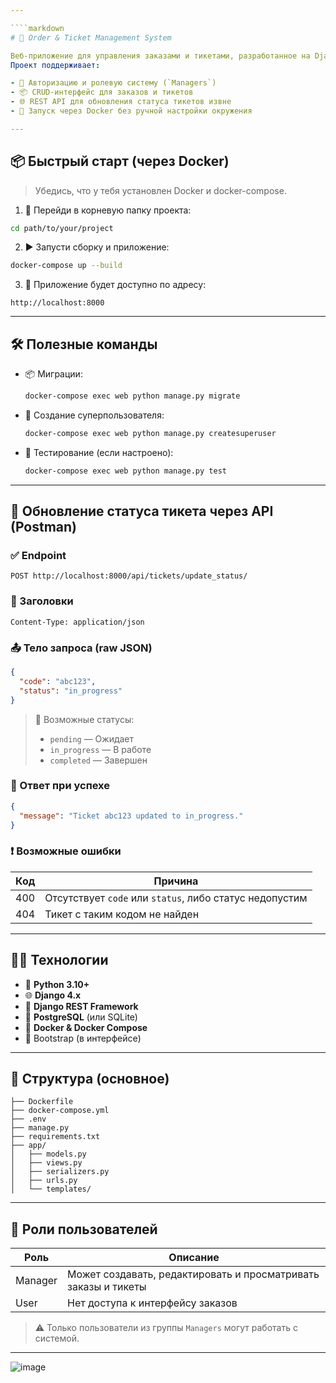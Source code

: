 ```yaml
---

````markdown
# 🧾 Order & Ticket Management System

Веб-приложение для управления заказами и тикетами, разработанное на Django.  
Проект поддерживает:

- 👤 Авторизацию и ролевую систему (`Managers`)
- 📦 CRUD-интерфейс для заказов и тикетов
- 🌐 REST API для обновления статуса тикетов извне
- 🐳 Запуск через Docker без ручной настройки окружения

---
```


## 📦 Быстрый старт (через Docker)

> Убедись, что у тебя установлен Docker и docker-compose.

1. 📁 Перейди в корневую папку проекта:

```bash
cd path/to/your/project
````

2. ▶️ Запусти сборку и приложение:

```bash
docker-compose up --build
```

3. 🔎 Приложение будет доступно по адресу:

```
http://localhost:8000
```

---

## 🛠 Полезные команды

* 📦 Миграции:

  ```bash
  docker-compose exec web python manage.py migrate
  ```

* 👑 Создание суперпользователя:

  ```bash
  docker-compose exec web python manage.py createsuperuser
  ```

* 🧪 Тестирование (если настроено):

  ```bash
  docker-compose exec web python manage.py test
  ```

---

## 🔄 Обновление статуса тикета через API (Postman)

### ✅ Endpoint

```
POST http://localhost:8000/api/tickets/update_status/
```

### 🔐 Заголовки

```
Content-Type: application/json
```

### 📤 Тело запроса (raw JSON)

```json
{
  "code": "abc123",
  "status": "in_progress"
}
```

> 🔁 Возможные статусы:
>
> * `pending` — Ожидает
> * `in_progress` — В работе
> * `completed` — Завершен

### 💬 Ответ при успехе

```json
{
  "message": "Ticket abc123 updated to in_progress."
}
```

### ❗️ Возможные ошибки

| Код | Причина                                                 |
| --- | ------------------------------------------------------- |
| 400 | Отсутствует `code` или `status`, либо статус недопустим |
| 404 | Тикет с таким кодом не найден                           |

---

## 🧑‍💻 Технологии

* 💬 **Python 3.10+**
* 🌐 **Django 4.x**
* 🔁 **Django REST Framework**
* 🐘 **PostgreSQL** (или SQLite)
* 🐳 **Docker & Docker Compose**
* 🎨 Bootstrap (в интерфейсе)

---

## 📂 Структура (основное)

```text
├── Dockerfile
├── docker-compose.yml
├── .env
├── manage.py
├── requirements.txt
├── app/
│   ├── models.py
│   ├── views.py
│   ├── serializers.py
│   ├── urls.py
│   └── templates/
```

---

## 🔐 Роли пользователей

| Роль    | Описание                                                       |
| ------- | -------------------------------------------------------------- |
| Manager | Может создавать, редактировать и просматривать заказы и тикеты |
| User    | Нет доступа к интерфейсу заказов                               |

> ⚠️ Только пользователи из группы `Managers` могут работать с системой.

---


![image](https://github.com/user-attachments/assets/f1cfec46-7cb4-4f15-8e65-1b6cec82ccc1)

